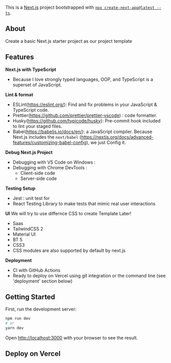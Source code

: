 This is a [Next.js](https://nextjs.org/) project bootstrapped with [`npx create-next-app@latest --ts`](https://nextjs.org/docs/api-reference/create-next-app).

## About

Create a basic Next.js starter project as our project template

## Features

**Next.js with TypeScript**

- Because I love strongly typed languages, OOP, and TypeScript is a superset of JavaScript. 

**Lint & format**

- ESLint(https://eslint.org/): Find and fix problems in your JavaScript & TypeScript code.
- Prettier(https://github.com/prettier/prettier-vscode) : code formatter.
- Husky(https://github.com/typicode/husky): Pre-commit hook included to lint your staged files.
- Babel(https://babeljs.io/docs/en/): a JavaScript compiler. Because Next.js includes the `next/babel`  (https://nextjs.org/docs/advanced-features/customizing-babel-config), we just Config it.

**Debug Next.js Project**

- Debugging with VS Code on Windows : 
- Debugging with Chrome DevTools :
  - Client-side code
  - Server-side code

**Testing Setup**

- Jest : unit test for 
- React Testing Library to make tests that mimic real user interactions

**UI**
We will try to use differnce CSS to create Template Later!
- Saas 
- TailwindCSS 2
- Material UI 
- BT 5
- CSS3
- CSS modules are also supported by default by next.js

**Deployment**

- CI with GitHub Actions
- Ready to deploy on Vercel using git integration or the command line (see 'deployment' section below)


## Getting Started

First, run the development server:

```bash
npm run dev
# or
yarn dev
```

Open [http://localhost:3000](http://localhost:3000) with your browser to see the result.


## Deploy on Vercel


